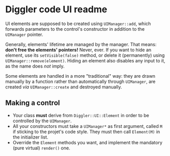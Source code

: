 Diggler code UI readme
===================
UI elements are supposed to be created using `UIManager::add`, which forwards parameters to the control's constructor in addition to the `UIManager` pointer.

Generally, elements' lifetime are managed by the manager. That means: **don't free the elements' pointers!** Never, ever. If you want to hide an element, use its `setVisible(false)` method, or delete it (permanently) using `UIManager::remove(element)`.
Hiding an element also disables any input to it, as the name does *not* imply.

Some elements are handled in a more "traditional" way: they are drawn manually by a function rather than automatically through `UIManager`, are created *via* `UIManager::create` and destroyed manually.

Making a control
----
* Your class **must** derive from `Diggler::UI::Element` in order to be controlled by the `UIManager`.
* All your constructors must take a `UIManager*` as first argument, called `M` if sticking to the projet's code style. They must then call `Element(M)` in the initializer list.
* Override the `Element` methods you want, and implement the mandatory (pure virtual) `render()` one.

